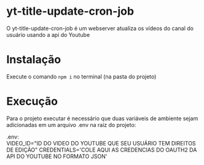 # yt-title-update-cron-job

O yt-title-update-cron-job é um webserver atualiza os vídeos do canal do usuário usando a api do Youtube

# Instalação

Execute o comando `npm i` no terminal (na pasta do projeto)

# Execução

Para o projeto executar é necessário que duas variáveis de ambiente sejam adicionadas em um arquivo .env na raiz do projeto:

.env:  
  VIDEO_ID="ID DO VIDEO DO YOUTUBE QUE SEU USUÁRIO TEM DIREITOS DE EDIÇÃO"
  CREDENTIALS='COLE AQUI AS CREDENCIAS DO OAUTH2 DA API DO YOUTUBE NO FORMATO JSON'
